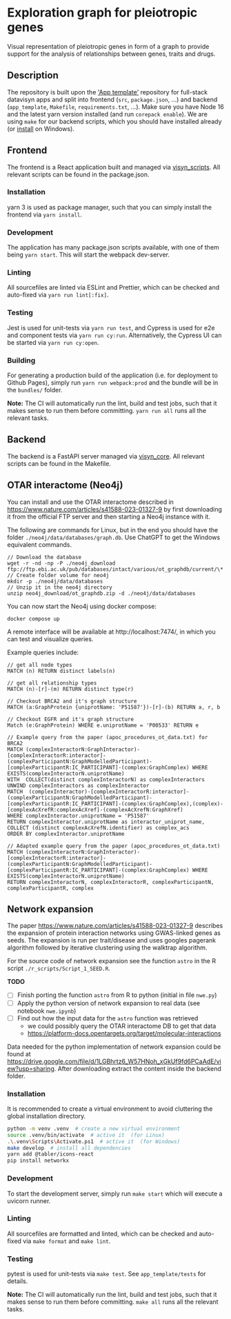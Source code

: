 # Exploration graph for pleiotropic genes
Visual representation of pleiotropic genes in form of a graph to provide support for the analysis of relationships between genes, traits and drugs.

## Description
The repository is built upon the ['App template'](https://github.com/datavisyn/app_template) repository for full-stack datavisyn apps and split into frontend (`src`, `package.json`, ...) and backend (`app_template`, `Makefile`, `requirements.txt`, ...). Make sure you have Node 16 and the latest yarn version installed (and run `corepack enable`). We are using `make` for our backend scripts, which you should have installed already (or [install](https://gnuwin32.sourceforge.net/packages/make.htm) on Windows).

## Frontend
The frontend is a React application built and managed via [visyn_scripts](https://github.com/datavisyn/visyn_scripts). All relevant scripts can be found in the package.json.

### Installation
yarn 3 is used as package manager, such that you can simply install the frontend via `yarn install`.

### Development
The application has many package.json scripts available, with one of them being `yarn start`. This will start the webpack dev-server.

### Linting
All sourcefiles are linted via ESLint and Prettier, which can be checked and auto-fixed via `yarn run lint[:fix]`.

### Testing
Jest is used for unit-tests via `yarn run test`, and Cypress is used for e2e and component tests via `yarn run cy:run`. Alternatively, the Cypress UI can be started via `yarn run cy:open`.

### Building
For generating a production build of the application (i.e. for deployment to Github Pages), simply run `yarn run webpack:prod` and the bundle will be in the `bundles/` folder.

**Note:** The CI will automatically run the lint, build and test jobs, such that it makes sense to run them before committing. `yarn run all` runs all the relevant tasks.

## Backend
The backend is a FastAPI server managed via [visyn_core](https://github.com/datavisyn/visyn_core). All relevant scripts can be found in the Makefile.

## OTAR interactome (Neo4j)
You can install and use the OTAR interactome described in https://www.nature.com/articles/s41588-023-01327-9 by first downloading it from the official FTP server and then starting a Neo4j instance with it. 

The following are commands for Linux, but in the end you should have the folder `./neo4j/data/databases/graph.db`. Use ChatGPT to get the Windows equivalent commands.

```
// Download the database
wget -r -nd -np -P ./neo4j_download ftp://ftp.ebi.ac.uk/pub/databases/intact/various/ot_graphdb/current/\*
// Create folder volume for neo4j
mkdir -p ./neo4j/data/databases
// Unzip it in the neo4j directory
unzip neo4j_download/ot_graphdb.zip -d ./neo4j/data/databases
```

You can now start the Neo4j using docker compose: 

```
docker compose up
```

A remote interface will be available at http://localhost:7474/, in which you can test and visualize queries.

Example queries include: 

```
// get all node types
MATCH (n) RETURN distinct labels(n) 

// get all relationship types
MATCH (n)-[r]-(m) RETURN distinct type(r)

// Checkout BRCA2 and it's graph structure
MATCH (a:GraphProtein {uniprotName: 'P51587'})-[r]-(b) RETURN a, r, b

// Checkout EGFR and it's graph structure
Match (e:GraphProtein) WHERE e.uniprotName = 'P00533' RETURN e 

// Example query from the paper (apoc_procedures_ot_data.txt) for BRCA2
MATCH (complexInteractorN:GraphInteractor)-[complexInteractorR:interactor]-(complexParticipantN:GraphModelledParticipant)-[complexParticipantR:IC_PARTICIPANT]-(complex:GraphComplex) WHERE EXISTS(complexInteractorN.uniprotName)
WITH  COLLECT(distinct complexInteractorN) as complexInteractors
UNWIND complexInteractors as complexInteractor
MATCH  (complexInteractor)-[complexInteractorR:interactor]-(complexParticipantN:GraphModelledParticipant)-[complexParticipantR:IC_PARTICIPANT]-(complex:GraphComplex),(complex)-[complexAcXrefR:complexAcXref]-(complexAcXrefN:GraphXref)
WHERE complexInteractor.uniprotName = 'P51587'
RETURN complexInteractor.uniprotName as interactor_uniprot_name, COLLECT (distinct complexAcXrefN.identifier) as complex_acs
ORDER BY complexInteractor.uniprotName

// Adapted example query from the paper (apoc_procedures_ot_data.txt)
MATCH (complexInteractorN:GraphInteractor)-[complexInteractorR:interactor]-(complexParticipantN:GraphModelledParticipant)-[complexParticipantR:IC_PARTICIPANT]-(complex:GraphComplex) WHERE EXISTS(complexInteractorN.uniprotName)
RETURN complexInteractorN, complexInteractorR, complexParticipantN, complexParticipantR, complex
```

## Network expansion
The paper https://www.nature.com/articles/s41588-023-01327-9 describes the expansion of protein interaction networks using GWAS-linked
genes as seeds. The expansion is run per trait/disease and uses googles pagerank algorithm followed by iterative clustering using the walktrap algorithm.

For the source code of network expansion see the function `astro` in the R script `./r_scripts/Script_1_SEED.R`.

**TODO**
- [ ] Finish porting the function `astro` from R to python (initial in file `nwe.py`)
- [ ] Apply the python version of network expansion to real data (see notebook `nwe.ipynb`)
- [ ] Find out how the input data for the `astro` function was retrieved
  - we could possibly query the OTAR interactome DB to get that data
  - https://platform-docs.opentargets.org/target/molecular-interactions

Data needed for the python implementation of network expansion could be found at https://drive.google.com/file/d/1LGBhrtz6_W57HNoh_xGkUf9fd6PCaAdE/view?usp=sharing. After downloading extract the content inside the backend folder.

### Installation
It is recommended to create a virtual environment to avoid cluttering the global installation directory.

```bash
python -m venv .venv  # create a new virtual environment
source .venv/bin/activate  # active it  (for Linux)
.\.venv\Scripts\Activate.ps1  # active it  (for Windows)
make develop  # install all dependencies
yarn add @tabler/icons-react
pip install networkx
```

### Development

To start the development server, simply run `make start` which will execute a uvicorn runner.

### Linting

All sourcefiles are formatted and linted, which can be checked and auto-fixed via `make format` and `make lint`.

### Testing

pytest is used for unit-tests via `make test`. See `app_template/tests` for details.

**Note:** The CI will automatically run the lint, build and test jobs, such that it makes sense to run them before committing. `make all` runs all the relevant tasks.
